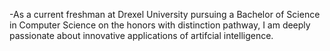 -As a current freshman at Drexel University pursuing a Bachelor of Science in Computer Science on the honors with distinction pathway, I am deeply passionate about innovative applications of artifcial intelligence.

<!---
KristineYoo1/KristineYoo1 is a ✨ special ✨ repository because its `README.md` (this file) appears on your GitHub profile.
You can click the Preview link to take a look at your changes.
--->
